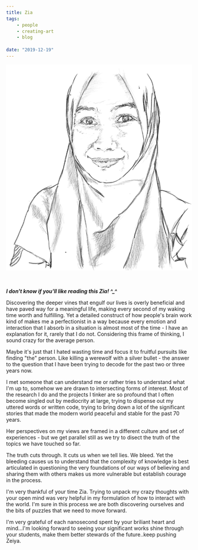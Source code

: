```yaml
---
title: Zia
tags:
    - people
    - creating-art
    - blog

date: "2019-12-19"
---
```


![zeiya](zeiya.jpg) 

</br>

***I don't know if you'll like reading this Zia! ^_^***


Discovering the deeper vines that engulf our lives is overly beneficial and have paved way for a meaningful life, making every second of my waking time worth and fulfilling. Yet a detailed construct of how people's brain work kind of makes me a perfectionist in a way because every emotion and interaction that I absorb in a situation is almost most of the time - I have an explanation for it, rarely that I do not. Considering this frame of thinking, I sound crazy for the average person. 

Maybe it's just that I hated wasting time and focus it to fruitful pursuits like finding "the" person. Like killing a werewolf with a silver bullet - the answer to the question that I have been trying to decode for the past two or three years now.

I met someone that can understand me or rather tries to understand what I'm up to, somehow we are drawn to intersecting forms of interest. Most of the research I do and the projects I tinker are so profound that I often become singled out by mediocrity at large, trying to dispense out my uttered words or written code, trying to bring down a lot of the significant stories that made the modern world peaceful and stable for the past 70 years. 

Her perspectives on my views are framed in a different culture and set of experiences - but we get parallel still as we try to disect the truth of the topics we have touched so far.

The truth cuts through. It cuts us when we tell lies. We bleed. Yet the bleeding causes us to understand that the complexity of knowledge is best articulated in questioning the very foundations of our ways of believing and sharing them with others makes us more vulnerable but establish courage in the process.

I'm very thankful of your time Zia. Trying to unpack my crazy thoughts with your open mind was very helpful in my formulation of how to interact with the world. I'm sure in this process we are both discovering ourselves and the bits of puzzles that we need to move forward. 

I'm very grateful of each nanosecond spent by your briliant heart and mind...I'm looking forward to seeing your significant works shine through your students, make them better stewards of the future..keep pushing Zeiya. 


